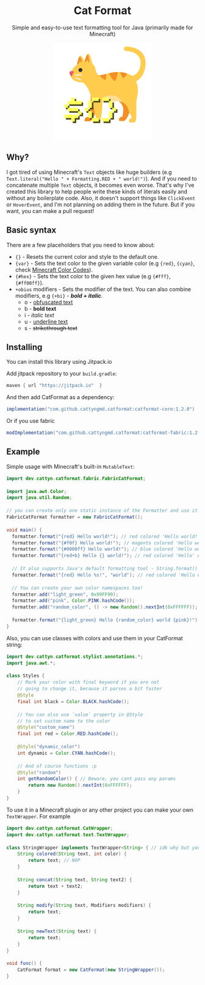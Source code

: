 <div align="center">
<h1>Cat Format</h1> 
<p> Simple and easy-to-use text formatting tool for Java (primarily made for Minecraft) </p>

![CatFormatIcon](images/icon.png)
</div>

## Why?

I got tired of using Minecraft's `Text` objects like huge builders (e.g `Text.literal("Hello " + Formatting.RED + " world!")`). And if you need to concatenate multiple `Text` objects, it becomes even worse. That's why I've created this library to help people write these kinds of literals easily and without any boilerplate code. Also, it doesn't support things like `ClickEvent` or `HoverEvent`, and I'm not planning on adding them in the future. But if you want, you can make a pull request!

## Basic syntax

There are a few placeholders that you need to know about:

- `{}` - Resets the current color and style to the default one.
- `{var}` - Sets the text color to the given variable color (e.g `{red}`, `{cyan}`, check [Minecraft Color Codes](https://minecraft.tools/en/color-code.php)).
- `{#hex}` - Sets the text color to the given hex value (e.g `{#fff}`, `{#ff00ff}`).
- `+obius` modifiers - Sets the modifier of the text. You can also combine modifiers,
e.g `{+bi}` - ***bold + italic***.
  - o - [obfuscated text](images/obfuscated.gif) 
  - b - **bold text** 
  - i - *italic text*
  - u - <ins> underline text </ins>
  - s - ~~strikethrough text~~

## Installing

You can install this library using Jitpack.io

Add jitpack repository to your `build.gradle`:
```gradle
maven { url "https://jitpack.io"  }
```

And then add CatFormat as a dependency:
```gradle
implementation("com.github.cattyngmd.catformat:catformat-core:1.2.0")
```
Or if you use fabric
```gradle
modImplementation("com.github.cattyngmd.catformat:catformat-fabric:1.2.0")
```

## Example

Simple usage with Minecraft's built-in `MutableText`:

```java
import dev.cattyn.catformat.fabric.FabricCatFormat;

import java.awt.Color;
import java.util.Random;

// you can create only one static instance of the Formatter and use it everywhere!
FabricCatFormat formatter = new FabricCatFormat();

void main() {
  formatter.format("{red} Hello world!"); // red colored 'Hello world!'
  formatter.format("{#f0f} Hello world!"); // magenta colored 'Hello world!'
  formatter.format("{#0000ff} Hello world!"); // blue colored 'Hello world!'
  formatter.format("{red+b} Hello {} world!"); // red colored 'Hello' with bold style and ' world!' without any style

  // It also supports Java's default formatting tool - String.format()
  formatter.format("{red} Hello %s!", "world"); // red colored 'Hello world!'

  // You can create your own color namespaces too!
  formatter.add("light_green", 0x99FF99);
  formatter.add("pink", Color.PINK.hashCode());
  formatter.add("random_color", () -> new Random().nextInt(0xFFFFFF));

  formatter.format("{light_green} Hello {random_color} world {pink}!");
}
```

Also, you can use classes with colors and use them in your CatFormat string:

```java
import dev.cattyn.catformat.stylist.annotations.*;
import java.awt.*;

class Styles {
    // Mark your color with final keyword if you are not
    // going to change it, because it parses a bit faster
    @Style 
    final int black = Color.BLACK.hashCode();
  
    // You can also use `value` property in @Style
    // to set custom name to the color
    @Style("custom_name")
    final int red = Color.RED.hashCode();
    
    @Style("dynamic_color")
    int dynamic = Color.CYAN.hashCode();
    
    // And of course functions :p
    @Style("random")
    int getRandomColor() { // Beware, you cant pass any params
        return new Random().nextInt(0xFFFFFF);
    }
}
```

To use it in a Minecraft plugin or any other project you can make your own `TextWrapper`. For example
```java
import dev.cattyn.catformat.CatWrapper;
import dev.cattyn.catformat.text.TextWrapper;

class StringWrapper implements TextWrapper<String> { // idk why but you can do that
    String colored(String text, int color) {
        return text; // NOP
    }
    
    String concat(String text, String text2) {
        return text + text2;
    }
    
    String modify(String text, Modifiers modifiers) {
        return text;
    }
    
    String newText(String text) {
        return text;
    }
}

void func() {
    CatFormat format = new CatFormat(new StringWrapper());
}


```
